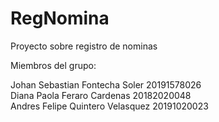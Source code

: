 # RegNomina
 Proyecto sobre registro de nominas 
 
 Miembros del grupo:
  
 Johan Sebastian Fontecha Soler   20191578026   
 Diana Paola Feraro Cardenas      20182020048   
 Andres Felipe Quintero Velasquez 20191020023  

